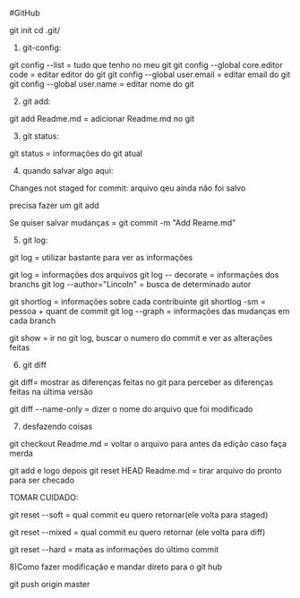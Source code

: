 #GitHub

git init
cd .git/

1) git-config:


git config --list = tudo que tenho no meu git
git config --global core.editor code = editar editor do git
git config --global user.email = editar email do git 
git config --global user.name = editar nome do git

2) git add:

git add Readme.md = adicionar Readme.md no git


3) git status:

git status = informações do git atual

4) quando salvar algo aqui:

Changes not staged for commit:
arquivo qeu ainda não foi salvo

precisa fazer um git add 

Se quiser salvar mudanças = git commit -m "Add Reame.md"

5) git log:

git log = utilizar bastante para ver as informações

git log = informações dos arquivos
git log -- decorate = informações dos branchs
git log --author="Lincoln" = busca de determinado autor

git shortlog = informações sobre cada contribuinte
git shortlog -sm = pessoa + quant de commit
git log --graph = informações das mudanças em cada branch

git show  = ir no git log, buscar o numero do commit e ver as alterações feitas

6) git diff

git diff= mostrar as diferenças feitas no git para perceber as diferenças feitas na última versão

git diff --name-only = dizer o nome do arquivo que foi modificado

7) desfazendo coisas

git checkout Readme.md = voltar o arquivo para antes da edição caso faça merda

git add e logo depois
git reset HEAD Readme.md = tirar arquivo do pronto para ser checado


TOMAR CUIDADO:

git reset --soft = qual commit eu quero retornar(ele volta para staged)

git reset --mixed = qual commit eu quero retornar (ele volta para diff)

git reset --hard = mata as informações do último commit

8)Como fazer modificação e mandar direto para o git hub

git push origin master